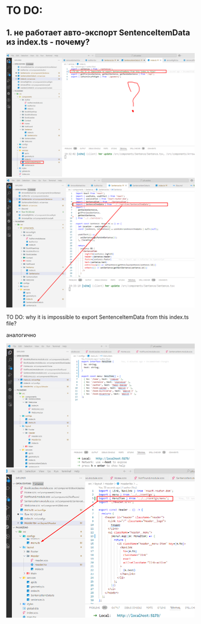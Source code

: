 # TO DO:

## 1. не работает авто-экспорт SentenceItemData из index.ts - почему?

![](_md_img/flow%20TO%20DO_images/flow%20TO%20DO%202024-12-27-19-33-04.png)
![](_md_img/flow%20TO%20DO_images/flow%20TO%20DO%202024-12-27-19-33-44.png)

TO DO: why it is impossible to export SentenceItemData from this index.ts file?

аналогично

![](_md_img/flow%20TO%20DO_images/flow%20TO%20DO%202024-12-27-19-44-23.png)
![](_md_img/flow%20TO%20DO_images/flow%20TO%20DO%202024-12-27-19-44-55.png)